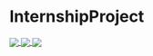 # InternshipProject


<a href="https://github.com/shrikantpadhy18/Covid19">
  <img align="center" src="https://github-readme-stats.vercel.app/api?username=shrikantpadhy18&show_icons=true&theme=radical" />
</a>


<a href="https://github.com/shrikantpadhy18/Covid19">
  <img align="center" src="https://github-readme-stats.vercel.app/api/top-langs/?username=shrikantpadhy18"/>
</a>

<a href="https://github.com/shrikantpadhy18/Covid19">
  <img align="center" src="https://github-readme-stats.vercel.app/api/pin/?username=shrikantpadhy18&repo=Employability-Assessment-Tool"/>
</a>




